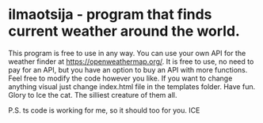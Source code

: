 # ilmaotsija - program that finds current weather around the world.
This program is free to use in any way. You can use your own API for the weather finder at https://openweathermap.org/. It is free to use, no need to pay for an API, but you have an option to buy an API with more functions. Feel free to modify the code however you like. If you want to change anything visual just change index.html file in the templates folder. Have fun. 
Glory to Ice the cat. The silliest creature of them all.

P.S. ts code is working for me, so it should too for you.
ICE 
